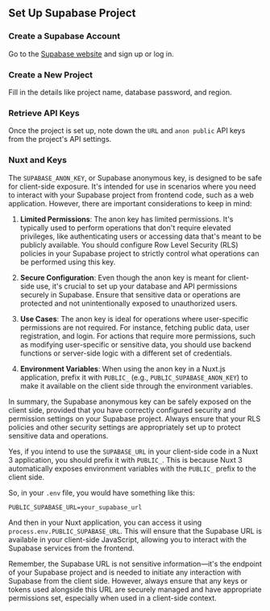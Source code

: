 ## Set Up Supabase Project

### Create a Supabase Account

Go to the [Supabase website](https://supabase.io/) and sign up or log in.

### Create a New Project

 Fill in the details like project name, database password, and region.

### Retrieve API Keys 

Once the project is set up, note down the `URL` and `anon public` API keys from the project's API settings.

### Nuxt and Keys

The `SUPABASE_ANON_KEY`, or Supabase anonymous key, is designed to be safe for client-side exposure. It's intended for use in scenarios where you need to interact with your Supabase project from frontend code, such as a web application. However, there are important considerations to keep in mind:

1. **Limited Permissions**: The anon key has limited permissions. It's typically used to perform operations that don't require elevated privileges, like authenticating users or accessing data that's meant to be publicly available. You should configure Row Level Security (RLS) policies in your Supabase project to strictly control what operations can be performed using this key.

2. **Secure Configuration**: Even though the anon key is meant for client-side use, it's crucial to set up your database and API permissions securely in Supabase. Ensure that sensitive data or operations are protected and not unintentionally exposed to unauthorized users.

3. **Use Cases**: The anon key is ideal for operations where user-specific permissions are not required. For instance, fetching public data, user registration, and login. For actions that require more permissions, such as modifying user-specific or sensitive data, you should use backend functions or server-side logic with a different set of credentials.

4. **Environment Variables**: When using the anon key in a Nuxt.js application, prefix it with `PUBLIC_` (e.g., `PUBLIC_SUPABASE_ANON_KEY`) to make it available on the client side through the environment variables.

In summary, the Supabase anonymous key can be safely exposed on the client side, provided that you have correctly configured security and permission settings on your Supabase project. Always ensure that your RLS policies and other security settings are appropriately set up to protect sensitive data and operations.

Yes, if you intend to use the `SUPABASE_URL` in your client-side code in a Nuxt 3 application, you should prefix it with `PUBLIC_`. This is because Nuxt 3 automatically exposes environment variables with the `PUBLIC_` prefix to the client side. 

So, in your `.env` file, you would have something like this:

```env
PUBLIC_SUPABASE_URL=your_supabase_url
```

And then in your Nuxt application, you can access it using `process.env.PUBLIC_SUPABASE_URL`. This will ensure that the Supabase URL is available in your client-side JavaScript, allowing you to interact with the Supabase services from the frontend.

Remember, the Supabase URL is not sensitive information—it's the endpoint of your Supabase project and is needed to initiate any interaction with Supabase from the client side. However, always ensure that any keys or tokens used alongside this URL are securely managed and have appropriate permissions set, especially when used in a client-side context.
